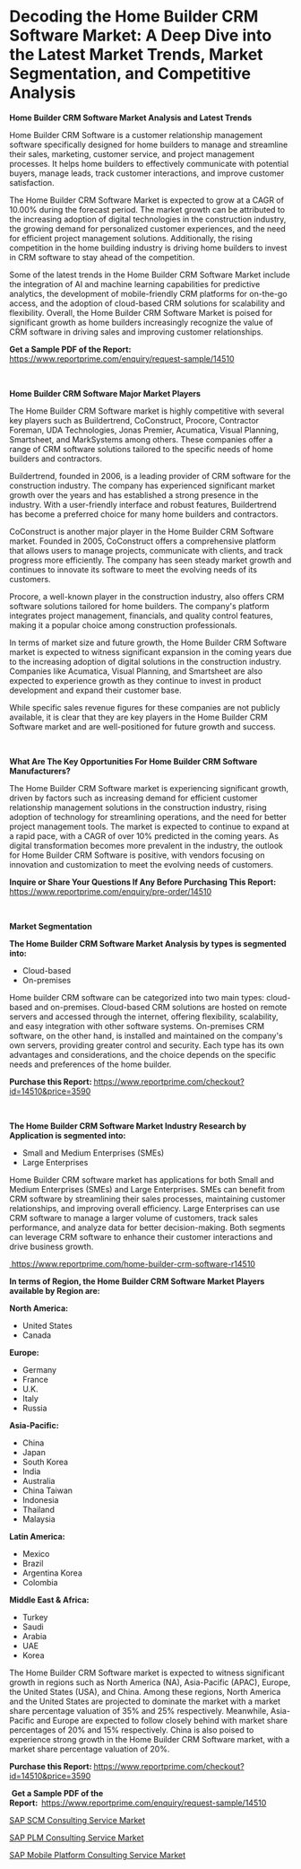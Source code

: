 <p><h1>Decoding the Home Builder CRM Software Market: A Deep Dive into the Latest Market Trends, Market Segmentation, and Competitive Analysis</h1></p><p><strong>Home Builder CRM Software Market Analysis and Latest Trends</strong></p>
<p><p>Home Builder CRM Software is a customer relationship management software specifically designed for home builders to manage and streamline their sales, marketing, customer service, and project management processes. It helps home builders to effectively communicate with potential buyers, manage leads, track customer interactions, and improve customer satisfaction.</p><p>The Home Builder CRM Software Market is expected to grow at a CAGR of 10.00% during the forecast period. The market growth can be attributed to the increasing adoption of digital technologies in the construction industry, the growing demand for personalized customer experiences, and the need for efficient project management solutions. Additionally, the rising competition in the home building industry is driving home builders to invest in CRM software to stay ahead of the competition.</p><p>Some of the latest trends in the Home Builder CRM Software Market include the integration of AI and machine learning capabilities for predictive analytics, the development of mobile-friendly CRM platforms for on-the-go access, and the adoption of cloud-based CRM solutions for scalability and flexibility. Overall, the Home Builder CRM Software Market is poised for significant growth as home builders increasingly recognize the value of CRM software in driving sales and improving customer relationships.</p></p>
<p><strong>Get a Sample PDF of the Report:&nbsp;</strong> <a href="https://www.reportprime.com/enquiry/request-sample/14510">https://www.reportprime.com/enquiry/request-sample/14510</a></p>
<p>&nbsp;</p>
<p><strong>Home Builder CRM Software Major Market Players</strong></p>
<p><p>The Home Builder CRM Software market is highly competitive with several key players such as Buildertrend, CoConstruct, Procore, Contractor Foreman, UDA Technologies, Jonas Premier, Acumatica, Visual Planning, Smartsheet, and MarkSystems among others. These companies offer a range of CRM software solutions tailored to the specific needs of home builders and contractors.</p><p>Buildertrend, founded in 2006, is a leading provider of CRM software for the construction industry. The company has experienced significant market growth over the years and has established a strong presence in the industry. With a user-friendly interface and robust features, Buildertrend has become a preferred choice for many home builders and contractors.</p><p>CoConstruct is another major player in the Home Builder CRM Software market. Founded in 2005, CoConstruct offers a comprehensive platform that allows users to manage projects, communicate with clients, and track progress more efficiently. The company has seen steady market growth and continues to innovate its software to meet the evolving needs of its customers.</p><p>Procore, a well-known player in the construction industry, also offers CRM software solutions tailored for home builders. The company's platform integrates project management, financials, and quality control features, making it a popular choice among construction professionals.</p><p>In terms of market size and future growth, the Home Builder CRM Software market is expected to witness significant expansion in the coming years due to the increasing adoption of digital solutions in the construction industry. Companies like Acumatica, Visual Planning, and Smartsheet are also expected to experience growth as they continue to invest in product development and expand their customer base.</p><p>While specific sales revenue figures for these companies are not publicly available, it is clear that they are key players in the Home Builder CRM Software market and are well-positioned for future growth and success.</p></p>
<p>&nbsp;</p>
<p><strong>What Are The Key Opportunities For Home Builder CRM Software Manufacturers?</strong></p>
<p><p>The Home Builder CRM Software market is experiencing significant growth, driven by factors such as increasing demand for efficient customer relationship management solutions in the construction industry, rising adoption of technology for streamlining operations, and the need for better project management tools. The market is expected to continue to expand at a rapid pace, with a CAGR of over 10% predicted in the coming years. As digital transformation becomes more prevalent in the industry, the outlook for Home Builder CRM Software is positive, with vendors focusing on innovation and customization to meet the evolving needs of customers.</p></p>
<p><strong>Inquire or Share Your Questions If Any Before Purchasing This Report:</strong> <a href="https://www.reportprime.com/enquiry/pre-order/14510">https://www.reportprime.com/enquiry/pre-order/14510</a></p>
<p>&nbsp;</p>
<p><strong>Market Segmentation</strong></p>
<p><strong>The Home Builder CRM Software Market Analysis by types is segmented into:</strong></p>
<p><ul><li>Cloud-based</li><li>On-premises</li></ul></p>
<p><p>Home builder CRM software can be categorized into two main types: cloud-based and on-premises. Cloud-based CRM solutions are hosted on remote servers and accessed through the internet, offering flexibility, scalability, and easy integration with other software systems. On-premises CRM software, on the other hand, is installed and maintained on the company's own servers, providing greater control and security. Each type has its own advantages and considerations, and the choice depends on the specific needs and preferences of the home builder.</p></p>
<p><strong>Purchase this Report:&nbsp;</strong><a href="https://www.reportprime.com/checkout?id=14510&price=3590">https://www.reportprime.com/checkout?id=14510&price=3590</a></p>
<p>&nbsp;</p>
<p><strong>The Home Builder CRM Software Market Industry Research by Application is segmented into:</strong></p>
<p><ul><li>Small and Medium Enterprises (SMEs)</li><li>Large Enterprises</li></ul></p>
<p><p>Home Builder CRM software market has applications for both Small and Medium Enterprises (SMEs) and Large Enterprises. SMEs can benefit from CRM software by streamlining their sales processes, maintaining customer relationships, and improving overall efficiency. Large Enterprises can use CRM software to manage a larger volume of customers, track sales performance, and analyze data for better decision-making. Both segments can leverage CRM software to enhance their customer interactions and drive business growth.</p></p>
<p><a href="https://www.reportprime.com/home-builder-crm-software-r14510">&nbsp;https://www.reportprime.com/home-builder-crm-software-r14510</a></p>
<p><strong>In terms of Region, the Home Builder CRM Software Market Players available by Region are:</strong></p>
<p>
    <p> <strong> North America: </strong>
        <ul>
            <li>United States</li>
            <li>Canada</li>
        </ul>
        </p> 
    <p> <strong> Europe: </strong>
        <ul>
            <li>Germany</li>
            <li>France</li>
            <li>U.K.</li>
            <li>Italy</li>
            <li>Russia</li>
        </ul>
        </p> 
    <p> <strong> Asia-Pacific: </strong>
        <ul>
            <li>China</li>
            <li>Japan</li>
            <li>South Korea</li>
            <li>India</li>
            <li>Australia</li>
            <li>China Taiwan</li>
            <li>Indonesia</li>
            <li>Thailand</li>
            <li>Malaysia</li>
        </ul>
        </p> 
    <p> <strong> Latin America: </strong>
        <ul>
            <li>Mexico</li>
            <li>Brazil</li>
            <li>Argentina Korea</li>
            <li>Colombia</li>
        </ul>
        </p> 
    <p> <strong> Middle East & Africa: </strong>
        <ul>
            <li>Turkey</li>
            <li>Saudi</li>
            <li>Arabia</li>
            <li>UAE</li>
            <li>Korea</li>
        </ul>
    </p>
    </p>
<p><p>The Home Builder CRM Software market is expected to witness significant growth in regions such as North America (NA), Asia-Pacific (APAC), Europe, the United States (USA), and China. Among these regions, North America and the United States are projected to dominate the market with a market share percentage valuation of 35% and 25% respectively. Meanwhile, Asia-Pacific and Europe are expected to follow closely behind with market share percentages of 20% and 15% respectively. China is also poised to experience strong growth in the Home Builder CRM Software market, with a market share percentage valuation of 20%.</p></p>
<p><strong>Purchase this Report: </strong><a href="https://www.reportprime.com/checkout?id=14510&price=3590">https://www.reportprime.com/checkout?id=14510&price=3590</a></p>
<p>&nbsp;<strong>Get a Sample PDF of the Report:&nbsp;&nbsp;</strong><a href="https://www.reportprime.com/enquiry/request-sample/14510">https://www.reportprime.com/enquiry/request-sample/14510</a></p>
<p><strong></strong></p>
<p><p><a href="https://view.publitas.com/reportprime-1/global-sap-scm-consulting-service-market-trends-insights-into-growth-opportunities-and-challenges-forecasted-from-2024-to-2031/">SAP SCM Consulting Service Market</a></p><p><a href="https://view.publitas.com/reportprime-1/global-sap-plm-consulting-service-market-is-projected-to-grow-at-a-cagr-of-6-7-forcasted-for-period-from-2024-to-2031/">SAP PLM Consulting Service Market</a></p><p><a href="https://view.publitas.com/reportprime-1/deep-dive-into-the-sap-mobile-platform-consulting-service-market-itstrends-market-segmentation-and-competitive-analysis/">SAP Mobile Platform Consulting Service Market</a></p></p>